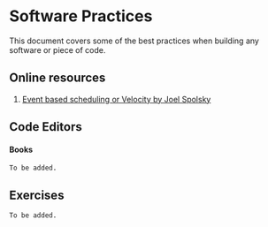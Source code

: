 # Software Practices

This document covers some of the best practices when building any software or piece of code.


## Online resources
1. [Event based scheduling or Velocity by Joel Spolsky](https://www.joelonsoftware.com/2007/10/26/evidence-based-scheduling/)

## Code Editors
  
#### Books
`To be added.`

## Exercises
`To be added.`
